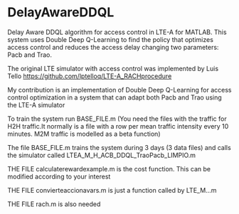 # DelayAwareDDQL
Delay Aware DDQL algorithm for access control in LTE-A for MATLAB. This system uses Double Deep Q-Learning to find the policy that optimizes access control and reduces the access delay changing two parameters: Pacb and Trao.


The original LTE simulator with access control was implemented by Luis Tello https://github.com/lptelloq/LTE-A_RACHprocedure

My contribution is an implementation of Double Deep Q-Learning for access control optimization in a system that can adapt both Pacb and Trao using the LTE-A simulator


To train the system run BASE_FILE.m (You need the files with the traffic for H2H traffic.It normally is a file with a row per mean traffic intensity every 10 minutes. M2M traffic is modelled as a beta function)

The file BASE_FILE.m  trains the system during 3 days (3 data files)  and calls the simulator called LTEA_M_H_ACB_DDQL_TraoPacb_LIMPIO.m

THE FILE calculaterewardexample.m is the cost function. This can be modified according to your interest

THE FILE convierteaccionavars.m is just a function called by LTE_M…m

THE FILE rach.m is also needed


